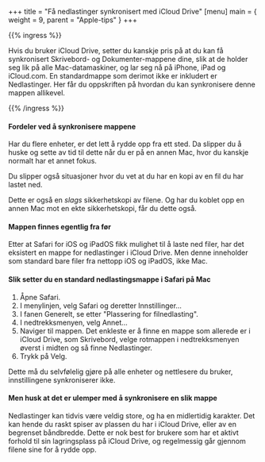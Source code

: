 +++
title = "Få nedlastinger synkronisert med iCloud Drive"
[menu]
main = { weight = 9, parent = "Apple-tips" }
+++

{{% ingress %}}

Hvis du bruker iCloud Drive, setter du kanskje pris på at du kan få synkronisert Skrivebord-
og Dokumenter-mappene dine, slik at de holder seg lik på alle Mac-datamaskiner, og lar seg
nå på iPhone, iPad og iCloud.com. En standardmappe som derimot ikke er inkludert er Nedlastinger.
Her får du oppskriften på hvordan du kan synkronisere denne mappen allikevel.

{{% /ingress %}}

#### Fordeler ved å synkronisere mappene

Har du flere enheter, er det lett å rydde opp fra ett sted. Da slipper du å huske og sette av tid
til dette når du er på en annen Mac, hvor du kanskje normalt har et annet fokus.

Du slipper også situasjoner hvor du vet at du har en kopi av en fil du har lastet ned.

Dette er også en _slags_ sikkerhetskopi av filene. Og har du koblet opp en annen Mac mot
en ekte sikkerhetskopi, får du dette også.

#### Mappen finnes egentlig fra før

Etter at Safari for iOS og iPadOS fikk mulighet til å laste ned filer, har det eksistert en
mappe for nedlastinger i iCloud Drive. Men denne inneholder som standard bare filer fra nettopp
iOS og iPadOS, ikke Mac.

#### Slik setter du en standard nedlastingsmappe i Safari på Mac

1. Åpne Safari.
2. I menylinjen, velg Safari og deretter Innstillinger…
3. I fanen Generelt, se etter "Plassering for filnedlasting".
4. I nedtrekksmenyen, velg Annet…
5. Naviger til mappen. Det enkleste er å finne en mappe som allerede er i iCloud Drive, som
Skrivebord, velge rotmappen i nedtrekksmenyen øverst i midten og så finne Nedlastinger.
6. Trykk på Velg.

Dette må du selvfølelig gjøre på alle enheter og nettlesere du bruker, innstillingene
synkroniserer ikke.

#### Men husk at det er ulemper med å synkronisere en slik mappe

Nedlastinger kan tidvis være veldig store, og ha en midlertidig karakter. Det kan hende du
raskt spiser av plassen du har i iCloud Drive, eller av en begrenset båndbredde. Dette er nok best
for brukere som har et aktivt forhold til sin lagringsplass på iCloud Drive, og regelmessig går
gjennom filene sine for å rydde opp.
